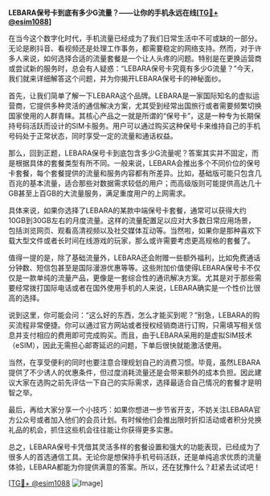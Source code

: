 **LEBARA保号卡到底有多少G流量？——让你的手机永远在线[[TG💪+ @esim1088](https://t.me/s/esim1088)]**

在当今这个数字化时代，手机流量已经成为了我们日常生活中不可或缺的一部分。无论是刷抖音、看视频还是处理工作事务，都需要稳定的网络支持。然而，对于许多人来说，如何选择合适的流量套餐是一个让人头疼的问题。特别是在更换运营商或尝试新的服务时，总会有人疑惑：“LEBARA保号卡究竟有多少G流量？”今天，我们就来详细解答这个问题，并为你揭开LEBARA保号卡的神秘面纱。

首先，让我们简单了解一下LEBARA这个品牌。LEBARA是一家国际知名的虚拟运营商，它提供多种灵活的通信解决方案，尤其受到经常出国旅行或者需要频繁切换国家使用的人群青睐。其核心产品之一就是所谓的“保号卡”，这是一种专为长期保持号码活跃而设计的SIM卡服务。用户可以通过购买这种保号卡来维持自己的手机号码处于正常状态，同时享受一定的流量和通话权益。

那么，回到正题，LEBARA保号卡到底包含多少G流量呢？答案其实并不固定，而是根据具体的套餐类型有所不同。一般来说，LEBARA会推出多个不同价位的保号卡套餐，每个套餐提供的流量和服务内容都有所差异。比如，基础版可能只包含几百兆的基本流量，适合那些对数据需求较低的用户；而高级版则可能提供高达几十GB甚至上百GB的大流量服务，满足重度用户的上网需求。

具体来说，如果你选择了LEBARA的某款中端保号卡套餐，通常可以获得大约10GB到30GB左右的月度流量。这样的流量配置足以应对大多数日常应用场景，包括浏览网页、观看高清视频以及社交媒体互动等。当然啦，如果你是那种喜欢下载大型文件或者长时间在线游戏的玩家，那么或许需要考虑更高规格的套餐了。

值得一提的是，除了基础流量外，LEBARA还会附赠一些额外福利，比如免费通话分钟数、短信包甚至是国际漫游优惠等等。这些附加价值使得LEBARA保号卡不仅仅是一款单纯的流量产品，更像是一套综合性的通讯解决方案。尤其是对于那些需要经常拨打国际电话或者在国外使用手机的人来说，LEBARA确实是一个性价比很高的选择。

说到这里，你可能会问：“这么好的东西，怎么才能买到呢？”别急，LEBARA的购买流程非常便捷。你可以通过官方网站或者授权经销商进行订购，只需填写相关信息并支付相应的费用即可完成购买。而且，由于LEBARA采用的是虚拟SIM技术（eSIM），因此无需担心邮寄延迟的问题，下单后很快就能激活使用。

当然，在享受便利的同时也要注意合理规划自己的消费习惯。毕竟，虽然LEBARA提供了不少诱人的优惠条件，但过度消耗流量还是会带来额外的成本负担。因此建议大家在选购之前先评估一下自己的实际需求，选择最适合自己情况的套餐才是明智之举。

最后，再给大家分享一个小技巧：如果你想进一步节省开支，不妨关注LEBARA官方公众号或者加入他们的会员计划。有时候他们会推出限时折扣活动或者积分兑换礼品的机会，抓住这些机会往往能让你获得更多实惠。

总之，LEBARA保号卡凭借其灵活多样的套餐设置和强大的功能表现，已经成为了很多人的首选通信工具。无论你是想保持手机号码活跃，还是单纯追求优质的流量体验，LEBARA都能为你提供满意的答案。所以，还在犹豫什么？赶紧去试试吧！

[[TG💪+ @esim1088](https://t.me/s/esim1088) ![Image](https://i.postimg.cc/4NQfJmqS/Snipaste-2025-05-13-00-14-12.png)]